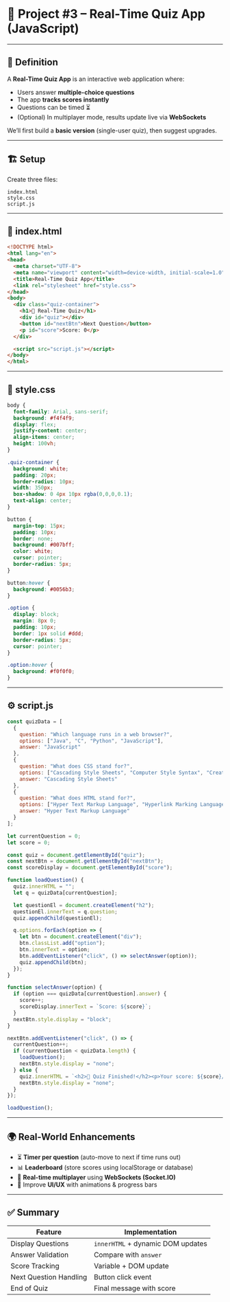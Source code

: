 # 🎯 Project #3 – Real-Time Quiz App (JavaScript)

---

## 📖 Definition

A **Real-Time Quiz App** is an interactive web application where:

* Users answer **multiple-choice questions**
* The app **tracks scores instantly**
* Questions can be timed ⏳
* (Optional) In multiplayer mode, results update live via **WebSockets**

We’ll first build a **basic version** (single-user quiz), then suggest upgrades.

---

## 🏗 Setup

Create three files:

```plaintext
index.html
style.css
script.js
```

---

## 📄 index.html

```html
<!DOCTYPE html>
<html lang="en">
<head>
  <meta charset="UTF-8">
  <meta name="viewport" content="width=device-width, initial-scale=1.0">
  <title>Real-Time Quiz App</title>
  <link rel="stylesheet" href="style.css">
</head>
<body>
  <div class="quiz-container">
    <h1>🚀 Real-Time Quiz</h1>
    <div id="quiz"></div>
    <button id="nextBtn">Next Question</button>
    <p id="score">Score: 0</p>
  </div>

  <script src="script.js"></script>
</body>
</html>
```

---

## 🎨 style.css

```css
body {
  font-family: Arial, sans-serif;
  background: #f4f4f9;
  display: flex;
  justify-content: center;
  align-items: center;
  height: 100vh;
}

.quiz-container {
  background: white;
  padding: 20px;
  border-radius: 10px;
  width: 350px;
  box-shadow: 0 4px 10px rgba(0,0,0,0.1);
  text-align: center;
}

button {
  margin-top: 15px;
  padding: 10px;
  border: none;
  background: #007bff;
  color: white;
  cursor: pointer;
  border-radius: 5px;
}

button:hover {
  background: #0056b3;
}

.option {
  display: block;
  margin: 8px 0;
  padding: 10px;
  border: 1px solid #ddd;
  border-radius: 5px;
  cursor: pointer;
}

.option:hover {
  background: #f0f0f0;
}
```

---

## ⚙️ script.js

```javascript
const quizData = [
  {
    question: "Which language runs in a web browser?",
    options: ["Java", "C", "Python", "JavaScript"],
    answer: "JavaScript"
  },
  {
    question: "What does CSS stand for?",
    options: ["Cascading Style Sheets", "Computer Style Syntax", "Creative Styling System", "Colorful Sheet Styles"],
    answer: "Cascading Style Sheets"
  },
  {
    question: "What does HTML stand for?",
    options: ["Hyper Text Markup Language", "Hyperlink Marking Language", "High Text Markdown Language", "Home Tool Markup Language"],
    answer: "Hyper Text Markup Language"
  }
];

let currentQuestion = 0;
let score = 0;

const quiz = document.getElementById("quiz");
const nextBtn = document.getElementById("nextBtn");
const scoreDisplay = document.getElementById("score");

function loadQuestion() {
  quiz.innerHTML = "";
  let q = quizData[currentQuestion];

  let questionEl = document.createElement("h2");
  questionEl.innerText = q.question;
  quiz.appendChild(questionEl);

  q.options.forEach(option => {
    let btn = document.createElement("div");
    btn.classList.add("option");
    btn.innerText = option;
    btn.addEventListener("click", () => selectAnswer(option));
    quiz.appendChild(btn);
  });
}

function selectAnswer(option) {
  if (option === quizData[currentQuestion].answer) {
    score++;
    scoreDisplay.innerText = `Score: ${score}`;
  }
  nextBtn.style.display = "block";
}

nextBtn.addEventListener("click", () => {
  currentQuestion++;
  if (currentQuestion < quizData.length) {
    loadQuestion();
    nextBtn.style.display = "none";
  } else {
    quiz.innerHTML = `<h2>🎉 Quiz Finished!</h2><p>Your score: ${score}/${quizData.length}</p>`;
    nextBtn.style.display = "none";
  }
});

loadQuestion();
```

---

## 🌍 Real-World Enhancements

* ⏳ **Timer per question** (auto-move to next if time runs out)
* 📊 **Leaderboard** (store scores using localStorage or database)
* 🔗 **Real-time multiplayer** using **WebSockets (Socket.IO)**
* 🎨 Improve **UI/UX** with animations & progress bars

---

## ✅ Summary

| Feature                | Implementation                    |
| ---------------------- | --------------------------------- |
| Display Questions      | `innerHTML` + dynamic DOM updates |
| Answer Validation      | Compare with `answer`             |
| Score Tracking         | Variable + DOM update             |
| Next Question Handling | Button click event                |
| End of Quiz            | Final message with score          |
